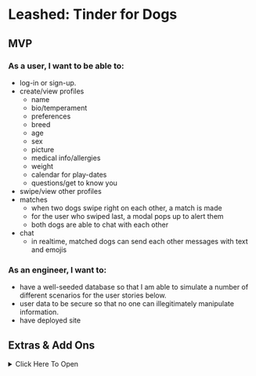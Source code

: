 # Leashed: Tinder for Dogs

## MVP

### As a user, I want to be able to:

- log-in or sign-up.
- create/view profiles
  - name
  - bio/temperament
  - preferences
  - breed
  - age
  - sex
  - picture
  - medical info/allergies
  - weight
  - calendar for play-dates
  - questions/get to know you
- swipe/view other profiles
- matches
  - when two dogs swipe right on each other, a match is made
  - for the user who swiped last, a modal pops up to alert them
  - both dogs are able to chat with each other
- chat
  - in realtime, matched dogs can send each other messages with text and emojis

### As an engineer, I want to:

- have a well-seeded database so that I am able to simulate a number of different scenarios for the user stories below.
- user data to be secure so that no one can illegitimately manipulate information.
- have deployed site

## Extras & Add Ons

<details><summary>Click Here To Open</summary>

### Chat Feature:

- as a user, i want to be able to delete a message of mine
- have timestamps displayed when messages are sent

### Community Chat:

- message boards
- product suggestions

### Other Add-Ons:

- weight history
- breed info and suggestions
- create/view vet info. If no vet, we want to enable location search.

- create/view calendar:
  - push notifications
  - grooming
  - vaccines
  - medications

</details>
